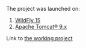 
The project was launched on:

1) [WildFly 15](http://wildfly.org/downloads/)
2) [Apache Tomcat® 9.x](https://tomcat.apache.org/download-90.cgi)

Link to [the working project](http://176.53.162.238:8080/getawr/)
